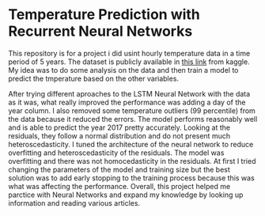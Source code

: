 # Temperature Prediction with Recurrent Neural Networks

This repository is for a project i did usint hourly temperature data in a time period of 5 years. The dataset is publicly available in [this link](https://www.kaggle.com/datasets/selfishgene/historical-hourly-weather-data) from kaggle. My idea was to do some analysis on the data and then train a model to predict the tmperature based on the other variables.

After trying different aproaches to the LSTM Neural Network with the data as it was, what really improved the performance was adding a day of the year column. I also removed some temperature outliers (99 percentile) from the data because it reduced the errors. The model performs reasonably well and is able to predict the year 2017 pretty accurately. Looking at the residuals, they follow a normal distribution and do not present much heteroscedasticity. I tuned the architecture of the neural network to reduce overfitting and heteroscedasticity of the residuals. The model was overfitting and there was not homocedasticity in the residuals. At first I tried changing the parameters of the model and training size but the best solution was to add early stopping to the training process because this was what was affecting the performance.
Overall, this project helped me parctice with Neural Networks and expand my knowledge by looking up information and reading various articles.
